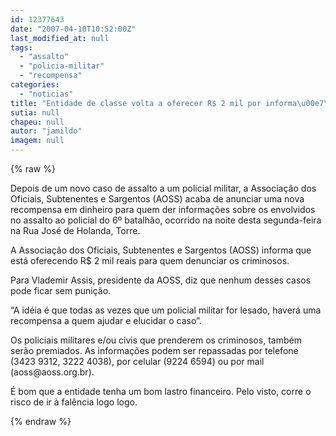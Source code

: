 ```yaml
---
id: 12377643
date: "2007-04-10T10:52:00Z"
last_modified_at: null
tags:
  - "assalto"
  - "policia-militar"
  - "recompensa"
categories:
  - "noticias"
title: "Entidade de classe volta a oferecer R$ 2 mil por informa\u00e7\u00f5es sobre novo assalto a PMs"
sutia: null
chapeu: null
autor: "jamildo"
imagem: null
---
```

{% raw %}
<p>Depois de um novo caso de assalto a um policial militar, a Associa&ccedil;&atilde;o dos Oficiais, Subtenentes e Sargentos (AOSS) acaba de anunciar uma nova recompensa em dinheiro para quem der informa&ccedil;&otilde;es sobre os envolvidos no assalto ao policial do 6&ordm; batalh&atilde;o, ocorrido na noite desta segunda-feira na Rua Jos&eacute; de Holanda, Torre.</p>
<p>A Associa&ccedil;&atilde;o dos Oficiais, Subtenentes e Sargentos (AOSS) informa que est&aacute; oferecendo R$ 2 mil reais para quem denunciar os criminosos.</p>
<p>Para Vlademir Assis, presidente da AOSS, diz que nenhum desses casos pode ficar sem puni&ccedil;&atilde;o.</p>
<p>&ldquo;A id&eacute;ia &eacute; que todas as vezes que um policial militar for lesado, haver&aacute; uma recompensa a quem ajudar e elucidar o caso&rdquo;.</p>
<p>Os policiais militares e/ou civis que prenderem os criminosos, tamb&eacute;m ser&atilde;o premiados. As informa&ccedil;&otilde;es podem ser repassadas por telefone (3423 9312, 3222 4038), por celular (9224 6594) ou por mail (aoss@aoss.org.br).</p>
<p>&Eacute; bom que a entidade tenha um bom lastro financeiro. Pelo visto, corre o risco de ir &agrave; fal&ecirc;ncia logo logo.</p>
{% endraw %}